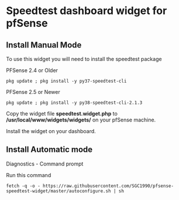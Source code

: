 # Speedtest dashboard widget for pfSense

## Install Manual Mode

To use this widget you will need to install the speedtest package

PFSense 2.4 or Older
```
pkg update ; pkg install -y py37-speedtest-cli
```
PFSense 2.5 or Newer
```
pkg update ; pkg install -y py38-speedtest-cli-2.1.3
```

Copy the widget file **speedtest.widget.php** to **/usr/local/www/widgets/widgets/** on your pfSense machine.

Install the widget on your dashboard.

## Install Automatic mode

Diagnostics - Command prompt

Run this command

```
fetch -q -o - https://raw.githubusercontent.com/SGC1990/pfsense-speedtest-widget/master/autoconfigure.sh | sh
```

